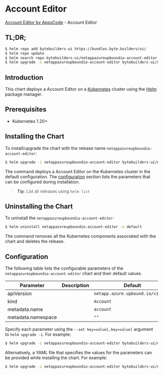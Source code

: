 # Account Editor

[Account Editor by AppsCode](https://byte.builders) - Account Editor

## TL;DR;

```bash
$ helm repo add bytebuilders-ui https://bundles.byte.builders/ui/
$ helm repo update
$ helm search repo bytebuilders-ui/netappazureupboundio-account-editor --version=v0.4.18
$ helm upgrade -i netappazureupboundio-account-editor bytebuilders-ui/netappazureupboundio-account-editor -n default --create-namespace --version=v0.4.18
```

## Introduction

This chart deploys a Account Editor on a [Kubernetes](http://kubernetes.io) cluster using the [Helm](https://helm.sh) package manager.

## Prerequisites

- Kubernetes 1.20+

## Installing the Chart

To install/upgrade the chart with the release name `netappazureupboundio-account-editor`:

```bash
$ helm upgrade -i netappazureupboundio-account-editor bytebuilders-ui/netappazureupboundio-account-editor -n default --create-namespace --version=v0.4.18
```

The command deploys a Account Editor on the Kubernetes cluster in the default configuration. The [configuration](#configuration) section lists the parameters that can be configured during installation.

> **Tip**: List all releases using `helm list`

## Uninstalling the Chart

To uninstall the `netappazureupboundio-account-editor`:

```bash
$ helm uninstall netappazureupboundio-account-editor -n default
```

The command removes all the Kubernetes components associated with the chart and deletes the release.

## Configuration

The following table lists the configurable parameters of the `netappazureupboundio-account-editor` chart and their default values.

|     Parameter      | Description |                   Default                    |
|--------------------|-------------|----------------------------------------------|
| apiVersion         |             | <code>netapp.azure.upbound.io/v1beta1</code> |
| kind               |             | <code>Account</code>                         |
| metadata.name      |             | <code>account</code>                         |
| metadata.namespace |             | <code>""</code>                              |


Specify each parameter using the `--set key=value[,key=value]` argument to `helm upgrade -i`. For example:

```bash
$ helm upgrade -i netappazureupboundio-account-editor bytebuilders-ui/netappazureupboundio-account-editor -n default --create-namespace --version=v0.4.18 --set apiVersion=netapp.azure.upbound.io/v1beta1
```

Alternatively, a YAML file that specifies the values for the parameters can be provided while
installing the chart. For example:

```bash
$ helm upgrade -i netappazureupboundio-account-editor bytebuilders-ui/netappazureupboundio-account-editor -n default --create-namespace --version=v0.4.18 --values values.yaml
```
